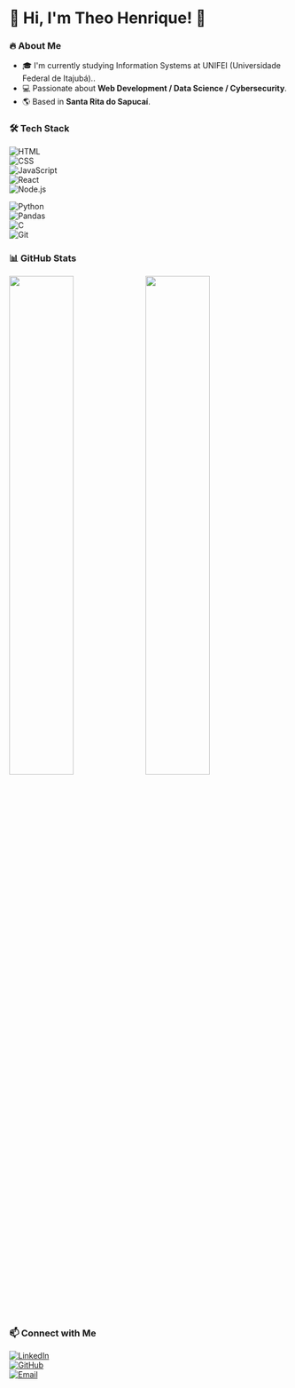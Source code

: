 # 🚀 Hi, I'm Theo Henrique! 👋  

### 🔥 About Me  
- 🎓 I'm currently studying Information Systems at UNIFEI (Universidade Federal de Itajubá)..  
- 💻 Passionate about **Web Development / Data Science / Cybersecurity**.  
- 🌎 Based in **Santa Rita do Sapucaí**.  

### 🛠️ Tech Stack  
![HTML](https://img.shields.io/badge/-HTML-orange?logo=html5&logoColor=white&style=for-the-badge)  
![CSS](https://img.shields.io/badge/-CSS-blue?logo=css3&logoColor=white&style=for-the-badge)  
![JavaScript](https://img.shields.io/badge/-JavaScript-yellow?logo=javascript&logoColor=black&style=for-the-badge)  
![React](https://img.shields.io/badge/-React-blue?logo=react&logoColor=white&style=for-the-badge)  
![Node.js](https://img.shields.io/badge/-Node.js-green?logo=node.js&logoColor=white&style=for-the-badge)  

![Python](https://img.shields.io/badge/-Python-blue?logo=python&logoColor=yellow&style=for-the-badge)  
![Pandas](https://img.shields.io/badge/-Pandas-purple?logo=pandas&logoColor=white&style=for-the-badge)  
![C](https://img.shields.io/badge/-C-lightgrey?logo=c&logoColor=white&style=for-the-badge)  
![Git](https://img.shields.io/badge/-Git-red?logo=git&logoColor=white&style=for-the-badge)  

### 📊 GitHub Stats  
<img src="https://github-readme-stats.vercel.app/api?username=theohenriqueazevedo&show_icons=true&theme=dark" width="48%">  
<img src="https://github-readme-streak-stats.herokuapp.com/?user=theohenriqueazevedo&theme=dark" width="48%">  

### 📫 Connect with Me  
[![LinkedIn](https://img.shields.io/badge/-LinkedIn-blue?logo=linkedin&logoColor=white&style=for-the-badge)](https://linkedin.com/in/theo-henrique-azevedo7439/)  
[![GitHub](https://img.shields.io/badge/-GitHub-black?logo=github&logoColor=white&style=for-the-badge)](https://github.com/theohenriqueazevedo)  
[![Email](https://img.shields.io/badge/-Email-red?logo=gmail&logoColor=white&style=for-the-badge)](mailto:pereiratheo07@gmail.com)  
